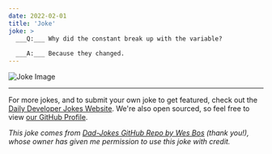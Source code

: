 ```yaml
---
date: 2022-02-01
title: 'Joke'
joke: >
  ___Q:___ Why did the constant break up with the variable?
  
  ___A:___ Because they changed.
---
```



![Joke Image](https://private.xtrp.io/projects/DailyDeveloperJokes/public_image_server/images/5e125925337e5.png)

---

For more jokes, and to submit your own joke to get featured, check out the [Daily Developer Jokes Website](https://dailydeveloperjokes.github.io/). We're also open sourced, so feel free to view [our GitHub Profile](https://github.com/dailydeveloperjokes).


_This joke comes from [Dad-Jokes GitHub Repo by Wes Bos](https://github.com/wesbos/dad-jokes) (thank you!), whose owner has given me permission to use this joke with credit._

<!--
Joke text:
**Q:** Why did the constant break up with the variable?

**A:** Because they changed.
 -->


